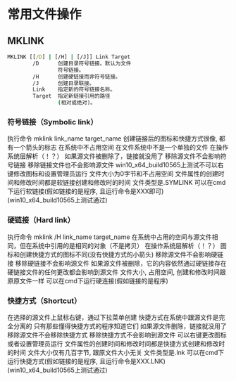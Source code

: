 # 常用文件操作

## MKLINK

```cmd
MKLINK [[/D] | [/H] | [/J]] Link Target
        /D      创建目录符号链接。默认为文件
                符号链接。
        /H      创建硬链接而非符号链接。
        /J      创建目录联接。
        Link    指定新的符号链接名称。
        Target  指定新链接引用的路径
                (相对或绝对)。
```

### 符号链接（Symbolic link）

执行命令 mklink link_name target_name
创建链接后的图标和快捷方式很像, 都有一个箭头的标志
在系统中不占用空间
在文件系统中不是一个单独的文件
在操作系统层解析（！？）
如果源文件被删除了，链接就没用了
移除源文件不会影响符号链接
移除链接文件也不会影响源文件
win10_x64_build10565上测试不可以右键修改图标和设置管理员运行
文件大小为0字节和不占用空间
文件属性的创建时间和修改时间都是软链接创建和修改时的时间
文件类型是.SYMLINK
可以在cmd下运行软链接(假如链接的是程序, 且运行命令是XXX即可)(win10_x64_build10565上测试通过)

### 硬链接（Hard link）

执行命令 mklink /H link_name target_name
在系统中占用的空间与源文件相同，但在系统中引用的是相同的对象（不是拷贝）
在操作系统层解析（！？）
图标和创建快捷方式的图标不同(没有快捷方式的小箭头)
移除源文件不会影响硬链接
移除硬链接不会影响源文件
如果源文件被删除，它的内容依然通过硬链接存在
硬链接文件的任何更改都会影响到源文件
文件大小, 占用空间, 创建和修改时间跟原原文件一样
可以在cmd下运行硬连接(假如链接的是程序)

### 快捷方式（Shortcut）

在选择的源文件上鼠标右键，通过下拉菜单创建
快捷方式在系统中跟源文件是完全分离的
只有那些懂得快捷方式的程序知道它们
如果源文件删除，链接就没用了
移除源文件不会移除快捷方式
移除快捷方式不会影响到源文件
可以右键更改图标或者设置管理员运行
文件属性的创建时间和修改时间都是快捷方式创建和修改时的时间
文件大小仅有几百字节, 跟原文件大小无关
文件类型是.lnk
可以在cmd下运行快捷方式(假如链接的是程序, 且运行命令是XXX.LNK)(win10_x64_build10565上测试通过)